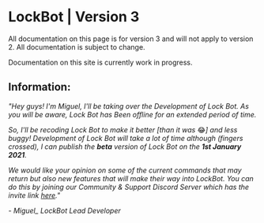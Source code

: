 # LockBot \| Version 3

All documentation on this page is for version 3 and will not apply to version 2. All documentation is subject to change.

Documentation on this site is currently work in progress.

## **Information:**

_"Hey guys! I'm Miguel, I'll be taking over the Development of Lock Bot. As you will be aware, Lock Bot has Been offline for an extended period of time._

_So, I'll be recoding Lock Bot to make it better \[than it was_ 😂_\] and less buggy! Development of Lock Bot will take a lot of time although \(fingers crossed\), I can publish the **beta** version of Lock Bot on the **1st January 2021**._

_We would like your opinion on some of the current commands that may return but also new features that will make their way into LockBot. You can do this by joining our Community & Support Discord Server which has the invite link_ [_here_](https://discord.gg/9t2csSh)_."_

_- Miguel\_ LockBot Lead Developer_

